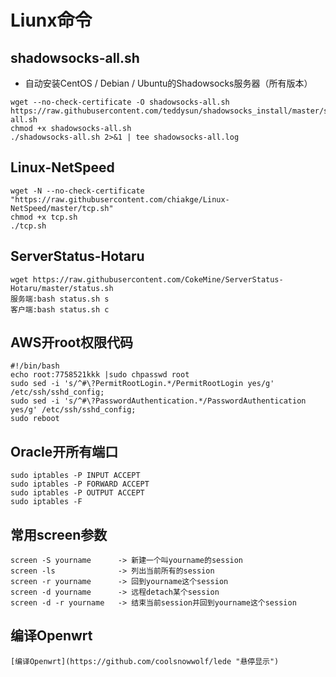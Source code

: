 # Liunx命令

## shadowsocks-all.sh
- 自动安装CentOS / Debian / Ubuntu的Shadowsocks服务器（所有版本）
```
wget --no-check-certificate -O shadowsocks-all.sh https://raw.githubusercontent.com/teddysun/shadowsocks_install/master/shadowsocks-all.sh
chmod +x shadowsocks-all.sh
./shadowsocks-all.sh 2>&1 | tee shadowsocks-all.log
```
## Linux-NetSpeed
```
wget -N --no-check-certificate "https://raw.githubusercontent.com/chiakge/Linux-NetSpeed/master/tcp.sh"
chmod +x tcp.sh
./tcp.sh
```
## ServerStatus-Hotaru
```
wget https://raw.githubusercontent.com/CokeMine/ServerStatus-Hotaru/master/status.sh
服务端:bash status.sh s
客户端:bash status.sh c
```

## AWS开root权限代码
```
#!/bin/bash
echo root:7758521kkk |sudo chpasswd root
sudo sed -i 's/^#\?PermitRootLogin.*/PermitRootLogin yes/g' /etc/ssh/sshd_config;
sudo sed -i 's/^#\?PasswordAuthentication.*/PasswordAuthentication yes/g' /etc/ssh/sshd_config;
sudo reboot
```
## Oracle开所有端口
```
sudo iptables -P INPUT ACCEPT
sudo iptables -P FORWARD ACCEPT
sudo iptables -P OUTPUT ACCEPT
sudo iptables -F
```
## 常用screen参数
```
screen -S yourname      -> 新建一个叫yourname的session
screen -ls              -> 列出当前所有的session
screen -r yourname      -> 回到yourname这个session
screen -d yourname      -> 远程detach某个session
screen -d -r yourname   -> 结束当前session并回到yourname这个session
```
## 编译Openwrt
```
[编译Openwrt](https://github.com/coolsnowwolf/lede "悬停显示")
```
